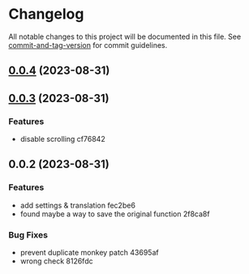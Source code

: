 # Changelog

All notable changes to this project will be documented in this file. See [commit-and-tag-version](https://github.com/absolute-version/commit-and-tag-version) for commit guidelines.

## [0.0.4](///compare/0.0.3...0.0.4) (2023-08-31)

## [0.0.3](///compare/0.0.2...0.0.3) (2023-08-31)


### Features

* disable scrolling cf76842

## 0.0.2 (2023-08-31)


### Features

* add settings & translation fec2be6
* found maybe a way to save the original function 2f8ca8f


### Bug Fixes

* prevent duplicate monkey patch 43695af
* wrong check 8126fdc
